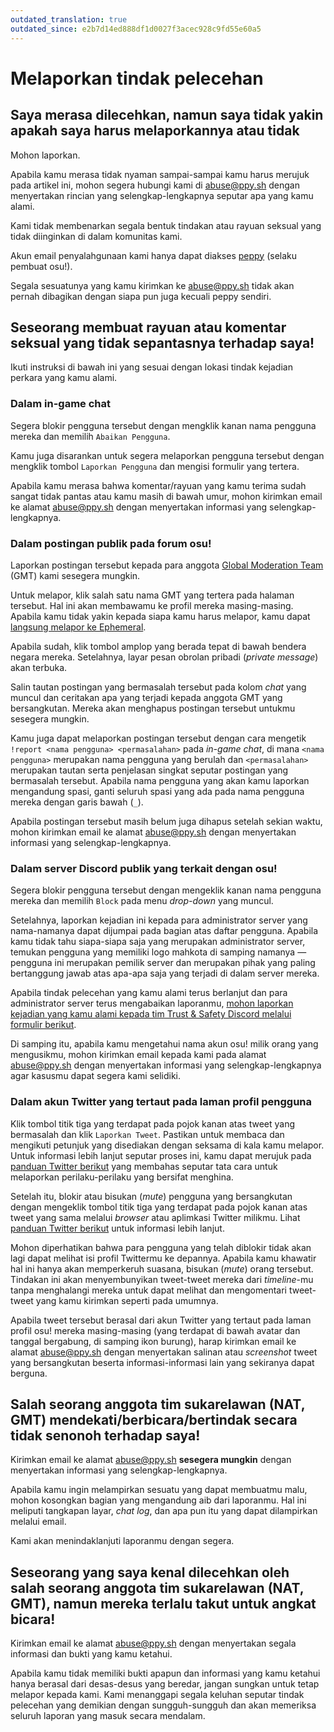 ```yaml
---
outdated_translation: true
outdated_since: e2b7d14ed888df1d0027f3acec928c9fd55e60a5
---
```


# Melaporkan tindak pelecehan

## Saya merasa dilecehkan, namun saya tidak yakin apakah saya harus melaporkannya atau tidak

Mohon laporkan.

Apabila kamu merasa tidak nyaman sampai-sampai kamu harus merujuk pada artikel ini, mohon segera hubungi kami di [abuse@ppy.sh](mailto:abuse@ppy.sh) dengan menyertakan rincian yang selengkap-lengkapnya seputar apa yang kamu alami.

Kami tidak membenarkan segala bentuk tindakan atau rayuan seksual yang tidak diinginkan di dalam komunitas kami.

Akun email penyalahgunaan kami hanya dapat diakses [peppy](https://osu.ppy.sh/users/2) (selaku pembuat osu!).

Segala sesuatunya yang kamu kirimkan ke [abuse@ppy.sh](mailto:abuse@ppy.sh) tidak akan pernah dibagikan dengan siapa pun juga kecuali peppy sendiri.

## Seseorang membuat rayuan atau komentar seksual yang tidak sepantasnya terhadap saya!

Ikuti instruksi di bawah ini yang sesuai dengan lokasi tindak kejadian perkara yang kamu alami.

### Dalam in-game chat

Segera blokir pengguna tersebut dengan mengklik kanan nama pengguna mereka dan memilih `Abaikan Pengguna`.

Kamu juga disarankan untuk segera melaporkan pengguna tersebut dengan mengklik tombol `Laporkan Pengguna` dan mengisi formulir yang tertera.

Apabila kamu merasa bahwa komentar/rayuan yang kamu terima sudah sangat tidak pantas atau kamu masih di bawah umur, mohon kirimkan email ke alamat [abuse@ppy.sh](mailto:abuse@ppy.sh) dengan menyertakan informasi yang selengkap-lengkapnya.

### Dalam postingan publik pada forum osu!

Laporkan postingan tersebut kepada para anggota [Global Moderation Team](/wiki/People/Global_Moderation_Team) (GMT) kami sesegera mungkin.

Untuk melapor, klik salah satu nama GMT yang tertera pada halaman tersebut. Hal ini akan membawamu ke profil mereka masing-masing. Apabila kamu tidak yakin kepada siapa kamu harus melapor, kamu dapat [langsung melapor ke Ephemeral](https://osu.ppy.sh/users/102335).

Apabila sudah, klik tombol amplop yang berada tepat di bawah bendera negara mereka. Setelahnya, layar pesan obrolan pribadi (*private message*) akan terbuka.

Salin tautan postingan yang bermasalah tersebut pada kolom *chat* yang muncul dan ceritakan apa yang terjadi kepada anggota GMT yang bersangkutan. Mereka akan menghapus postingan tersebut untukmu sesegera mungkin.

Kamu juga dapat melaporkan postingan tersebut dengan cara mengetik `!report <nama pengguna> <permasalahan>` pada *in-game chat*, di mana `<nama pengguna>` merupakan nama pengguna yang berulah dan `<permasalahan>` merupakan tautan serta penjelasan singkat seputar postingan yang bermasalah tersebut. Apabila nama pengguna yang akan kamu laporkan mengandung spasi, ganti seluruh spasi yang ada pada nama pengguna mereka dengan garis bawah (`_`).

Apabila postingan tersebut masih belum juga dihapus setelah sekian waktu, mohon kirimkan email ke alamat [abuse@ppy.sh](mailto:abuse@ppy.sh) dengan menyertakan informasi yang selengkap-lengkapnya.

### Dalam server Discord publik yang terkait dengan osu!

Segera blokir pengguna tersebut dengan mengeklik kanan nama pengguna mereka dan memilih `Block` pada menu *drop-down* yang muncul.

Setelahnya, laporkan kejadian ini kepada para administrator server yang nama-namanya dapat dijumpai pada bagian atas daftar pengguna. Apabila kamu tidak tahu siapa-siapa saja yang merupakan administrator server, temukan pengguna yang memiliki logo mahkota di samping namanya — pengguna ini merupakan pemilik server dan merupakan pihak yang paling bertanggung jawab atas apa-apa saja yang terjadi di dalam server mereka.

Apabila tindak pelecehan yang kamu alami terus berlanjut dan para administrator server terus mengabaikan laporanmu, [mohon laporkan kejadian yang kamu alami kepada tim Trust & Safety Discord melalui formulir berikut](https://dis.gd/request).

Di samping itu, apabila kamu mengetahui nama akun osu! milik orang yang mengusikmu, mohon kirimkan email kepada kami pada alamat [abuse@ppy.sh](mailto:abuse@ppy.sh) dengan menyertakan informasi yang selengkap-lengkapnya agar kasusmu dapat segera kami selidiki.

### Dalam akun Twitter yang tertaut pada laman profil pengguna

Klik tombol titik tiga yang terdapat pada pojok kanan atas tweet yang bermasalah dan klik `Laporkan Tweet`. Pastikan untuk membaca dan mengikuti petunjuk yang disediakan dengan seksama di kala kamu melapor. Untuk informasi lebih lanjut seputar proses ini, kamu dapat merujuk pada [panduan Twitter berikut](https://help.twitter.com/id/safety-and-security/report-abusive-behavior) yang membahas seputar tata cara untuk melaporkan perilaku-perilaku yang bersifat menghina.

Setelah itu, blokir atau bisukan (*mute*) pengguna yang bersangkutan dengan mengeklik tombol titik tiga yang terdapat pada pojok kanan atas tweet yang sama melalui *browser* atau aplimkasi Twitter milikmu. Lihat [panduan Twitter berikut](https://help.twitter.com/id/using-twitter/blocking-and-unblocking-accounts) untuk informasi lebih lanjut.

Mohon diperhatikan bahwa para pengguna yang telah diblokir tidak akan lagi dapat melihat isi profil Twittermu ke depannya. Apabila kamu khawatir hal ini hanya akan memperkeruh suasana, bisukan (*mute*) orang tersebut. Tindakan ini akan menyembunyikan tweet-tweet mereka dari *timeline*-mu tanpa menghalangi mereka untuk dapat melihat dan mengomentari tweet-tweet yang kamu kirimkan seperti pada umumnya.

Apabila tweet tersebut berasal dari akun Twitter yang tertaut pada laman profil osu! mereka masing-masing (yang terdapat di bawah avatar dan tanggal bergabung, di samping ikon burung), harap kirimkan email ke alamat [abuse@ppy.sh](mailto:abuse@ppy.sh) dengan menyertakan salinan atau *screenshot* tweet yang bersangkutan beserta informasi-informasi lain yang sekiranya dapat berguna.

## Salah seorang anggota tim sukarelawan (NAT, GMT) mendekati/berbicara/bertindak secara tidak senonoh terhadap saya!

Kirimkan email ke alamat [abuse@ppy.sh](mailto:abuse@ppy.sh) **sesegera mungkin** dengan menyertakan informasi yang selengkap-lengkapnya.

Apabila kamu ingin melampirkan sesuatu yang dapat membuatmu malu, mohon kosongkan bagian yang mengandung aib dari laporanmu. Hal ini meliputi tangkapan layar, *chat log*, dan apa pun itu yang dapat dilampirkan melalui email.

Kami akan menindaklanjuti laporanmu dengan segera.

## Seseorang yang saya kenal dilecehkan oleh salah seorang anggota tim sukarelawan (NAT, GMT), namun mereka terlalu takut untuk angkat bicara!

Kirimkan email ke alamat [abuse@ppy.sh](mailto:abuse@ppy.sh) dengan menyertakan segala informasi dan bukti yang kamu ketahui.

Apabila kamu tidak memiliki bukti apapun dan informasi yang kamu ketahui hanya berasal dari desas-desus yang beredar, jangan sungkan untuk tetap melapor kepada kami. Kami menanggapi segala keluhan seputar tindak pelecehan yang demikian dengan sungguh-sungguh dan akan memeriksa seluruh laporan yang masuk secara mendalam.
